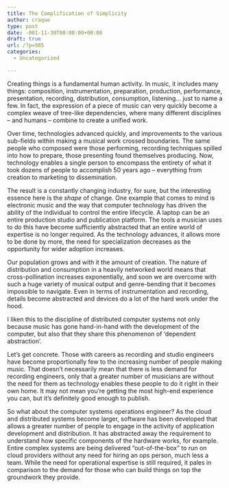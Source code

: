 ```yaml
---
title: The Complification of Simplicity
author: craque
type: post
date: -001-11-30T00:00:00+00:00
draft: true
url: /?p=985
categories:
  - Uncategorized

---
```

Creating things is a fundamental human activity. In music, it includes many things: composition, instrumentation, preparation, production, performance, presentation, recording, distribution, consumption, listening&#8230; just to name a few. In fact, the expression of a piece of music can very quickly become a complex weave of tree-like dependencies, where many different disciplines &#8211; and humans &#8211; combine to create a unified work.

Over time, technologies advanced quickly, and improvements to the various sub-fields within making a musical work crossed boundaries. The same people who composed were those performing, recording techniques spilled into how to prepare, those presenting found themselves producing. Now, technology enables a single person to encompass the entirety of what it took dozens of people to accomplish 50 years ago &#8211; everything from creation to marketing to dissemination.

The result is a constantly changing industry, for sure, but the interesting essence here is the _shape_ of change. One example that comes to mind is electronic music and the way that computer technology has driven the ability of the individual to control the entire lifecycle. A laptop can be an entire production studio and publication platform. The tools a musician uses to do this have become sufficiently abstracted that an entire world of expertise is no longer required. As the technology advances, it allows more to be done by more, the need for specialization decreases as the opportunity for wider adoption increases.

Our population grows and with it the amount of <g class="gr_ gr\_119 gr-alert gr\_spell gr\_inline\_cards gr\_run\_anim ContextualSpelling" id="119" data-gr-id="119">creation</g>. The nature of distribution and consumption in a heavily networked world means that cross-pollination increases exponentially, and soon we are overcome with such a huge variety of musical output and genre-bending that it becomes impossible to navigate. Even in terms of instrumentation and recording, details become abstracted and devices do a lot of the hard work under the hood.

I liken this to the discipline of distributed computer systems not only because music has gone hand-in-hand with the development of the computer, but also that they share this phenomenon of &#8216;dependent abstraction&#8217;<g class="gr_ gr\_303 gr-alert gr\_gramm gr\_inline\_cards gr\_run\_anim Punctuation multiReplace" id="303" data-gr-id="303">.</g>

Let&#8217;s get concrete. Those with careers as recording and studio engineers have become proportionally few to the increasing number of people making music. That doesn&#8217;t necessarily mean that there is less demand for recording engineers, only that a greater number of musicians are without the need for them as technology enables these people to do it right in their own home. It may not mean you&#8217;re getting the most high-end experience you can, but it&#8217;s definitely good enough to publish.

So what about the computer systems operations engineer? As the cloud and distributed systems become larger, <g class="gr_ gr\_68 gr-alert gr\_gramm gr\_inline\_cards gr\_run\_anim Grammar only-ins replaceWithoutSep" id="68" data-gr-id="68">software</g> has been developed that allows a greater number of people to engage in the activity of application development and distribution. It has abstracted <g class="gr_ gr\_622 gr-alert gr\_gramm gr\_inline\_cards gr\_run\_anim Grammar only-ins replaceWithoutSep" id="622" data-gr-id="622">away</g> the requirement to understand how specific components of the hardware works, for example. Entire complex systems are being delivered &#8220;out-of-the-box&#8221; to run on cloud providers without any need for hiring an ops person, much less a team. While the need for operational expertise is still required, it pales in comparison to the demand for those who can build things on top the groundwork they provide.